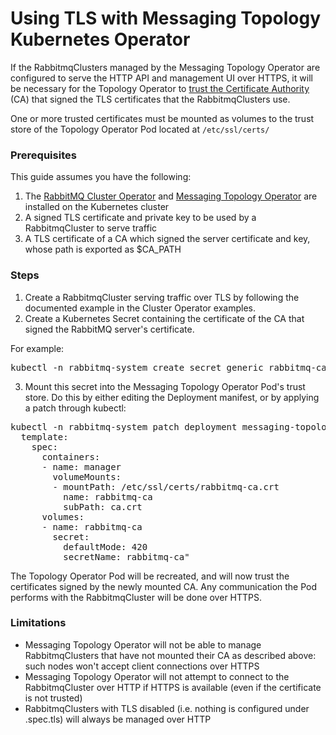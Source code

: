 # Using TLS with Messaging Topology Kubernetes Operator

If the RabbitmqClusters managed by the Messaging Topology Operator are configured to serve the HTTP API
and management UI over HTTPS, it will be necessary for the Topology Operator to [trust the Certificate Authority](../../ssl.html#peer-verification) (CA)
that signed the TLS certificates that the RabbitmqClusters use.

One or more trusted certificates must be mounted as volumes to the trust store
of the Topology Operator Pod located at `/etc/ssl/certs/`

### Prerequisites

This guide assumes you have the following:

1. The [RabbitMQ Cluster Operator](operator-overview.html) and [Messaging Topology Operator](install-topology-operator.html) are installed on the Kubernetes cluster
1. A signed TLS certificate and private key to be used by a RabbitmqCluster to serve traffic
1. A TLS certificate of a CA which signed the server certificate and key, whose path is exported as $CA_PATH

### Steps

1. Create a RabbitmqCluster serving traffic over TLS by following the documented example in the Cluster Operator examples.
2. Create a Kubernetes Secret containing the certificate of the CA that signed the RabbitMQ server's certificate.

For example:

<pre class="lang-bash">
kubectl -n rabbitmq-system create secret generic rabbitmq-ca --from-file=ca.crt=$CA_PATH
</pre>

3. Mount this secret into the Messaging Topology Operator Pod's trust store. Do this by either editing the Deployment manifest,
or by applying a patch through kubectl:

<pre class="lang-bash">
kubectl -n rabbitmq-system patch deployment messaging-topology-operator --patch "spec:
  template:
    spec:
      containers:
      - name: manager
        volumeMounts:
        - mountPath: /etc/ssl/certs/rabbitmq-ca.crt
          name: rabbitmq-ca
          subPath: ca.crt
      volumes:
      - name: rabbitmq-ca
        secret:
          defaultMode: 420
          secretName: rabbitmq-ca"
</pre>
    
The Topology Operator Pod will be recreated, and will now trust the certificates signed by the newly mounted CA.
Any  communication the Pod performs with the RabbitmqCluster will be done over HTTPS.

### Limitations

* Messaging Topology Operator will not be able to manage RabbitmqClusters that have not mounted their CA as described above:
  such nodes won't accept client connections over HTTPS
* Messaging Topology Operator will not attempt to connect to the RabbitmqCluster over HTTP if HTTPS is available (even if the
certificate is not trusted)
* RabbitmqClusters with TLS disabled (i.e. nothing is configured under .spec.tls) will always be managed over HTTP